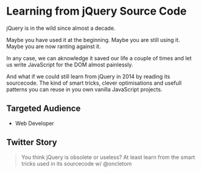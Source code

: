 # Learning from jQuery Source Code

jQuery is in the wild since almost a decade.

Maybe you have used it at the beginning.
Maybe you are still using it.
Maybe you are now ranting against it.

In any case, we can aknowledge it saved our life a couple of times and let us write JavaScript for the DOM almost painlessly.

And what if we could still learn from jQuery in 2014 by reading its sourcecode.
The kind of smart tricks, clever optimisations and usefull patterns you can reuse in you own vanilla JavaScript projects.

## Targeted Audience

- Web Developer

## Twitter Story

> You think jQuery is obsolete or useless? At least learn from the smart tricks used in its sourcecode w/ @oncletom
